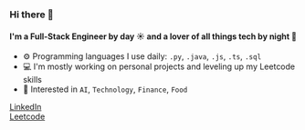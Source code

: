 ### Hi there 👋

#### I'm a Full-Stack Engineer by day ☀️ and a lover of all things tech by night 🌙

- ⚙️ Programming languages I use daily: `.py`, `.java`, `.js`, `.ts`, `.sql`
- 💻 I'm mostly working on personal projects and leveling up my Leetcode skills
- 🧠 Interested in `AI`, `Technology`, `Finance`, `Food`

[LinkedIn](https://www.linkedin.com/in/adrian-castillo-bscs/)<br>
[Leetcode](https://leetcode.com/u/castilloadrian/)<br>
